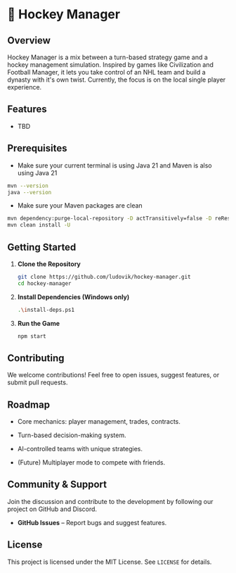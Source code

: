 # 🏒 Hockey Manager

## Overview

Hockey Manager is a mix between a turn-based strategy game and a hockey management simulation. Inspired by games like Civilization and Football Manager, it lets you take control of an NHL team and build a dynasty with it's own twist. Currently, the focus is on the local single player experience.

## Features

- TBD

## Prerequisites
- Make sure your current terminal is using Java 21 and Maven is also using Java 21
```bash
mvn --version
java --version
```

- Make sure your Maven packages are clean
```bash
mvn dependency:purge-local-repository -D actTransitively=false -D reResolve=false --fail-at-end
mvn clean install -U
```

## Getting Started

1. **Clone the Repository**
    ```bash
    git clone https://github.com/ludovik/hockey-manager.git
    cd hockey-manager
    ```
2. **Install Dependencies (Windows only)**
    ```bash
    .\install-deps.ps1
    ```
3. **Run the Game**
    ```bash
    npm start
    ```

## Contributing

We welcome contributions! Feel free to open issues, suggest features, or submit pull requests.

## Roadmap

-   Core mechanics: player management, trades, contracts.

-   Turn-based decision-making system.

-   AI-controlled teams with unique strategies.

-   (Future) Multiplayer mode to compete with friends.

## Community & Support

Join the discussion and contribute to the development by following our project on GitHub and Discord.

-   **GitHub Issues** – Report bugs and suggest features.

## License

This project is licensed under the MIT License. See `LICENSE` for details.
